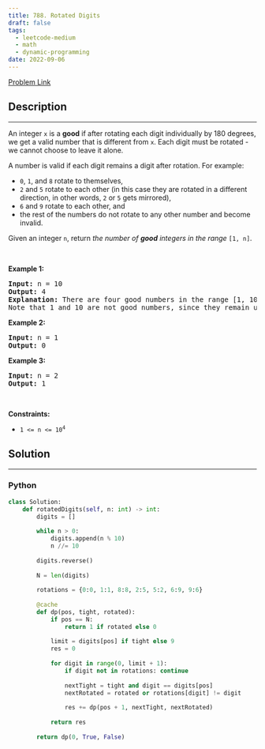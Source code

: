 ```yaml
---
title: 788. Rotated Digits
draft: false
tags: 
  - leetcode-medium
  - math
  - dynamic-programming
date: 2022-09-06
---
```


[Problem Link](https://leetcode.com/problems/rotated-digits/)

## Description

---
<p>An integer <code>x</code> is a <strong>good</strong> if after rotating each digit individually by 180 degrees, we get a valid number that is different from <code>x</code>. Each digit must be rotated - we cannot choose to leave it alone.</p>

<p>A number is valid if each digit remains a digit after rotation. For example:</p>

<ul>
	<li><code>0</code>, <code>1</code>, and <code>8</code> rotate to themselves,</li>
	<li><code>2</code> and <code>5</code> rotate to each other (in this case they are rotated in a different direction, in other words, <code>2</code> or <code>5</code> gets mirrored),</li>
	<li><code>6</code> and <code>9</code> rotate to each other, and</li>
	<li>the rest of the numbers do not rotate to any other number and become invalid.</li>
</ul>

<p>Given an integer <code>n</code>, return <em>the number of <strong>good</strong> integers in the range </em><code>[1, n]</code>.</p>

<p>&nbsp;</p>
<p><strong class="example">Example 1:</strong></p>

<pre>
<strong>Input:</strong> n = 10
<strong>Output:</strong> 4
<strong>Explanation:</strong> There are four good numbers in the range [1, 10] : 2, 5, 6, 9.
Note that 1 and 10 are not good numbers, since they remain unchanged after rotating.
</pre>

<p><strong class="example">Example 2:</strong></p>

<pre>
<strong>Input:</strong> n = 1
<strong>Output:</strong> 0
</pre>

<p><strong class="example">Example 3:</strong></p>

<pre>
<strong>Input:</strong> n = 2
<strong>Output:</strong> 1
</pre>

<p>&nbsp;</p>
<p><strong>Constraints:</strong></p>

<ul>
	<li><code>1 &lt;= n &lt;= 10<sup>4</sup></code></li>
</ul>


## Solution

---
### Python
``` py title='rotated-digits'
class Solution:
    def rotatedDigits(self, n: int) -> int:
        digits = []
        
        while n > 0:
            digits.append(n % 10)
            n //= 10
        
        digits.reverse()
        
        N = len(digits)
        
        rotations = {0:0, 1:1, 8:8, 2:5, 5:2, 6:9, 9:6}
        
        @cache
        def dp(pos, tight, rotated):
            if pos == N:
                return 1 if rotated else 0
            
            limit = digits[pos] if tight else 9
            res = 0
            
            for digit in range(0, limit + 1):
                if digit not in rotations: continue
                
                nextTight = tight and digit == digits[pos]
                nextRotated = rotated or rotations[digit] != digit
                
                res += dp(pos + 1, nextTight, nextRotated)    
            
            return res
        
        return dp(0, True, False)
```

